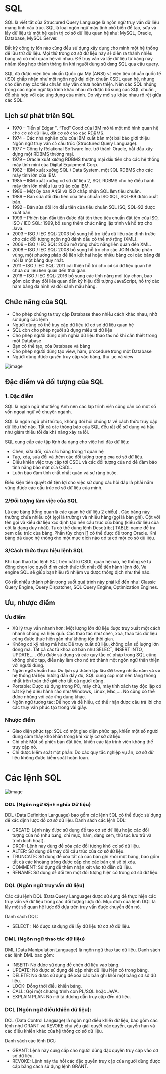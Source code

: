 # SQL

SQL là viết tắt của Structured Query Language là ngôn ngữ truy vấn dữ liệu mang tính cấu trúc. SQL là loại ngôn ngữ máy tính phổ biến để tạo, sửa và lấy dữ liệu từ một hệ quản trị cơ sở dữ liệu quan hệ như: MySQL, Oracle, Database, MySQL Server.

Bất kỳ công ty lớn nào cũng đều sử dụng xây dựng cho mình một hệ thống để lữu trữ dữ liệu. Mọi thứ trong cơ sở dữ liệu này sẽ diễn ra thành nhiều bảng và có mối quan hệ với nhau. Để truy vấn và lấy dữ liệu từ bảng này nhằm tổng hợp thành thông tin khi người dùng sử dụng SQL qua câu query.

SQL đã được viện tiêu chuẩn Quốc gia Mỹ (ANSI) và viện tiêu chuẩn quốc tế (ISO) chấp nhận như một ngôn ngữ đại diện chuẩn CSDL quan hệ, nhưng cho đến nay các tiêu chuẩn này vẫn chưa hoàn thiện. Nên các SQL nhúng trong các ngôn ngữ lập trình khác nhau đã được bổ sung các SQL chuẩn , để phù hợp với các ứng dụng của mình. Do vậy mới sự khác nhau rõ rệt giữa các SQL.

## Lịch sử phát triển SQL

- 1970 – Tiến sĩ Edgar F. “Ted” Codd của IBM mô tả một mô hình quan hệ cho cơ sở dữ liệu, đặt cơ sở cho các RDBMS.
- 1974 – Các nhà nghiên cứu của IBM xuất bản một bài báo giới thiệu Ngôn ngữ truy vấn có cấu trúc (Structured Query Language).
- 1977 – Công ty Relational Software Inc. trở thành Oracle, bắt đầu xây dựng một RDBMS thương mại.
- 1979 – Oracle xuất xưởng RDBMS thương mại đầu tiên cho các hệ thống máy tính mini của Digital Equipment Corp.
- 1982 – IBM xuất xưởng SQL / Data System, một SQL RDBMS cho các máy tính lớn của IBM.
- 1985 – IBM xuất xưởng cơ sở dữ liệu 2, SQL RDBMS cho hệ điều hành máy tính lớn nhiều lưu trữ ảo của IBM.
- 1986 – Một ủy ban ANSI và ISO chấp nhận SQL làm tiêu chuẩn.
- 1989 – Bản sửa đổi đầu tiên của tiêu chuẩn ISO SQL, SQL-89 được xuất bản.
- 1992 – Bản sửa đổi lớn đầu tiên của tiêu chuẩn SQL ISQ, SQL-92 được xuất bản.
- 1999 – Phiên bản đầu tiên được đặt tên theo tiêu chuẩn đặt tên của ISO, ISO / IEC SQL: 1999, bổ sung thêm chức năng lập trình và hỗ trợ cho Java.
- 2003 – ISO / IEC SQL: 2003 bổ sung hỗ trợ kiểu dữ liệu xác định trước cho các đối tượng ngôn ngữ đánh dấu có thể mở rộng (XML).
- 2006 – ISO / IEC SQL: 2006 mở rộng chức năng liên quan đến XML.
- 2008 – ISO / IEC SQL: 2008 bổ sung hỗ trợ cho các JOIN được phân vùng, một phương pháp để liên kết hai hoặc nhiều bảng coi các bảng đã nối là một bảng duy nhất.
- 2011 – ISO / IEC SQL: 2011 cải thiện hỗ trợ cho cơ sở dữ liệu quan hệ chứa dữ liệu liên quan đến thời gian.
- 2016 – ISO / IEC SQL: 2016 bổ sung các tính năng mới tùy chọn, bao gồm các thay đổi liên quan đến ký hiệu đối tượng JavaScript, hỗ trợ các hàm bảng đa hình và đối sánh mẫu hàng.

## Chức năng của SQL

- Cho phép chúng ta truy cập Database theo nhiều cách khác nhau, nhờ sử dụng các lệnh
- Người dùng có thể truy cập dữ liệu từ cơ sở dữ liệu quan hệ
- SQL còn cho phép người sử dụng miêu tả dữ liệu
- Cho phép người dùng định nghĩa dữ liệu thao tác nó khi cần thiết trong một Database
- Bạn có thể tạo, xóa Database và bảng
- Cho phép người dùng tạo view, hàm, procedure trong một Database
- Người dùng được quyền truy cập vào bảng, thủ tục và view

![image](https://user-images.githubusercontent.com/111716161/190940190-df3d5839-206f-4e0f-a3bd-42037bc2fcfe.png)

## Đặc điểm và đối tượng của SQL

### 1. Đặc điểm
SQL là ngôn ngữ như tiếng Anh nên các lập trình viên cũng cần có một số vốn ngoại ngữ về chuyên ngành.

SQL là ngôn ngữ phi thủ tục, không đòi hỏi chúng ta về cách thức truy cập dữ liệu thế nào. Tất cả các thông báo của SQL đều rất dễ sử dụng và hầu như giảm thiểu tối đa khả năng xảy ra lỗi.

SQL cung cấp các tập lệnh đa dạng cho việc hỏi đáp dữ liệu: 
- Chèn, sửa đổi, xóa các hàng trong 1 quan hệ
- Tạo, xóa, sửa đổi và thêm các đối tượng trong của cơ sở dữ liệu.
- Điều khiển việc truy cập tới CSDL và các đối tượng của nó để đảm bảo tính năng bảo mật của CSDL.
- Luôn bảo đảm tính chất nhất quán và sự ràng buộc.

Điều kiện tiên quyết để tiện lợi cho việc sử dụng các hỏi đáp là phải nắm vững được các cấu trúc cơ sở dữ liệu của mình.

### 2/Đối tượng làm việc của SQL

Là các bảng (tổng quan là các quan hệ dữ liệu 2 chiều) . Các bảng này thường chứa nhiều cột (gọi là trường) và nhiều hàng (gọi là bản ghi). Cột với tên gọi và kiểu dữ liệu xác định tạo nên cấu trúc của bảng (kiểu dữ liệu của cột là dạng duy nhất). Ta có thể dùng lệnh Desc[ribe] TABLE-name để tra xem cấu trúc của bảng. Phần tùy chọn [] có thể được để trong Oracle. Khi bảng đã được hệ thống cho một mục đích nào đó ta có một cơ sở dữ liệu.

### 3/Cách thức thực hiệu lệnh SQL 

Khi bạn thao tác lệnh SQL trên bất kì CSDL quan hệ nào, hệ thống sẽ tự động chọn lọc quyết định cách thức tốt nhất để tiến hành lệnh đó. Và engine SQL sẽ giúp bạn hiểu rõ nhiệm vụ được thông dịch như thế nào.

Có rất nhiều thành phần trong suốt quá trình này phải kể đến như: Classic Query Engine, Query Dispatcher, SQL Query Engine, Optimization Engines.

## Ưu, nhược điểm

### Ưu điểm

- Xử lý truy vấn nhanh hơn: Một lượng lớn dữ liệu được truy xuất một cách nhanh chóng và hiệu quả. Các thao tác như chèn, xóa, thao tác dữ liệu cũng được thực hiện gần như không tốn thời gian. 
- Không có kỹ năng mã hóa: Để truy xuất dữ liệu, không cần số lượng lớn dòng mã. Tất cả các từ khóa cơ bản như SELECT, INSERT INTO, UPDATE,…. đều được sử dụng và các quy tắc cú pháp trong SQL cũng không phức tạp, điều này làm cho nó trở thành một ngôn ngữ thân thiện với người dùng. 
- Ngôn ngữ chuẩn hóa: Do lịch sự thành lập lâu đời trong nhiều năm và có hệ thống tài liệu hướng dẫn đầy đủ, SQL cung cấp một nền tảng thống nhất trên toàn thế giới cho tất cả người dùng. 
- Portable: Được sử dụng trong PC, máy chủ, máy tính xách tay độc lập có bất kỳ hệ điều hành nào như Windows, Linux, Mac,…. Nó cũng có thể được nhúng với các ứng dụng khác.
- Ngôn ngữ tương tác: Dễ học và dễ hiểu, có thể nhận được câu trả lời cho các truy vấn phức tạp trong vài giây.

### Nhược điểm

- Giao diện phức tạp: SQL có một giao diện phức tạp, khiến một số người dùng cảm thấy khó khăn trong khi xử lý cơ sở dữ liệu. 
- Chi phí: Một số phiên bản đắt tiền, khiến các lập trình viên không thể truy cập nó. 
- Chỉ được kiểm soát một phần: Do các quy tắc nghiệp vụ ẩn, cơ sở dữ liệu không được kiểm soát hoàn toàn. 

# Các lệnh SQL

![image](https://user-images.githubusercontent.com/111716161/190940560-4a5277d3-4fa4-4932-bf1b-bd0f03e5ef75.png)

### DDL (Ngôn ngữ Định nghĩa Dữ liệu)

DDL (Data Definition Language) bao gồm các lệnh SQL có thể được sử dụng để xác định lược đồ cơ sở dữ liệu. Danh sách các lệnh DDL: 
- CREATE: Lệnh này được sử dụng để tạo cơ sở dữ liệu hoặc các đối tượng của nó (như bảng, chỉ mục, hàm, dạng xem, thủ tục lưu trữ và trình kích hoạt).
- DROP: Lệnh này dùng để xóa các đối tượng khỏi cơ sở dữ liệu.
- ALTER: Sử dụng để thay đổi cấu trúc của cơ sở dữ liệu.
- TRUNCATE: Sử dụng để xóa tất cả các bản ghi khỏi một bảng, bao gồm tất cả các khoảng trống được cấp cho các bản ghi sẽ bị xóa.
- COMMENT: Sử dụng để thêm nhận xét vào từ điển dữ liệu.
- RENAME: Sử dụng để đổi tên một đối tượng hiện có trong cơ sở dữ liệu.

### DQL (Ngôn ngữ truy vấn dữ liệu)
Các câu lệnh DQL (Data Query Language) được sử dụng để thực hiện các truy vấn về dữ liệu trong các đối tượng lược đồ. Mục đích của lệnh DQL là lấy một số quan hệ lược đồ dựa trên truy vấn được chuyển đến nó. 

Danh sách DQL: 

- SELECT : Nó được sử dụng để lấy dữ liệu từ cơ sở dữ liệu.

### DML (Ngôn ngữ thao tác dữ liệu)
DML (Data Manipulation Language) là ngôn ngữ thao tác dữ liệu. Danh sách các lệnh DML bao gồm: 

- INSERT: Nó được sử dụng để chèn dữ liệu vào bảng.
- UPDATE: Nó được sử dụng để cập nhật dữ liệu hiện có trong bảng.
- DELETE: Nó được sử dụng để xóa các bản ghi khỏi một bảng cơ sở dữ liệu.
- LOCK: Đồng thời điều khiển bảng.
- CALL: Gọi một chương trình con PL/SQL hoặc JAVA.
- EXPLAIN PLAN: Nó mô tả đường dẫn truy cập đến dữ liệu.

### DCL (Ngôn ngữ điều khiển dữ liệu):
DCL (Data Control Language) là ngôn ngữ điều khiển dữ liệu, bao gồm các lệnh như GRANT và REVOKE chủ yếu giải quyết các quyền, quyền hạn và các điều khiển khác của hệ thống cơ sở dữ liệu. 

Danh sách các lệnh DCL: 

- GRANT: Lệnh này cung cấp cho người dùng đặc quyền truy cập vào cơ sở dữ liệu.
- REVOKE: Lệnh này thu hồi các đặc quyền truy cập của người dùng được cấp bằng cách sử dụng lệnh GRANT.
